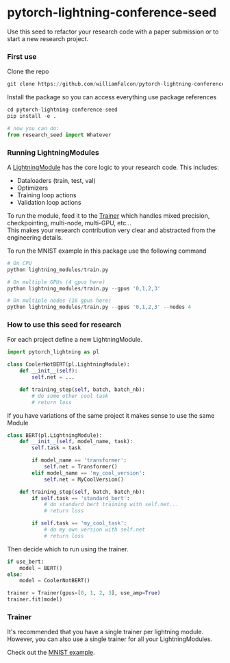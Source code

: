 # pytorch-lightning-conference-seed
Use this seed to refactor your research code with a paper submission or to start a new research project.   

### First use    
Clone the repo    

```python
git clone https://github.com/williamFalcon/pytorch-lightning-conference-seed    
```   

Install the package so you can access everything use package references  
```python
cd pytorch-lightning-conference-seed   
pip install -e .   

# now you can do:
from research_seed import Whatever   
```    

### Running LightningModules    
A [LightningModule](https://pytorch-lightning.readthedocs.io/en/latest/LightningModule/RequiredTrainerInterface/) has the core logic to your research code. This includes:   
- Dataloaders (train, test, val)   
- Optimizers
- Training loop actions  
- Validation loop actions  

To run the module, feed it to the [Trainer](https://pytorch-lightning.readthedocs.io/en/latest/Trainer/) which handles mixed precision, checkpointing, multi-node, multi-GPU, etc...   
This makes your research contribution very clear and abstracted from the engineering details.    

To run the MNIST example in this package use the following command   
```python
# On CPU
python lightning_modules/train.py   

# On multiple GPUs (4 gpus here)
python lightning_modules/train.py --gpus '0,1,2,3'    

# On multiple nodes (16 gpus here)    
python lightning_modules/train.py --gpus '0,1,2,3' --nodes 4   
```   

### How to use this seed for research   
For each project define a new LightningModule. 

```python
import pytorch_lightning as pl   

class CoolerNotBERT(pl.LightningModule):
    def __init__(self):
        self.net = ...

    def training_step(self, batch, batch_nb):
        # do some other cool task
        # return loss   
```   

If you have variations of the same project it makes sense to use the same Module
```python
class BERT(pl.LightningModule):
    def __init__(self, model_name, task):
        self.task = task

        if model_name == 'transformer':
            self.net = Transformer()
        elif model_name == 'my_cool_version':
            self.net = MyCoolVersion()

    def training_step(self, batch, batch_nb):
        if self.task == 'standard_bert':
            # do standard bert training with self.net...
            # return loss

        if self.task == 'my_cool_task':
            # do my own version with self.net
            # return loss
```   

Then decide which to run using the trainer.   
```python
if use_bert:
    model = BERT()
else:
    model = CoolerNotBERT()

trainer = Trainer(gpus=[0, 1, 2, 3], use_amp=True)
trainer.fit(model)
```

### Trainer   
It's recommended that you have a single trainer per lightning module. However, you can also use a single trainer for all your LightningModules.    

Check out the [MNIST example](https://github.com/williamFalcon/pytorch-lightning-conference-seed/tree/master/research_seed/mnist).

